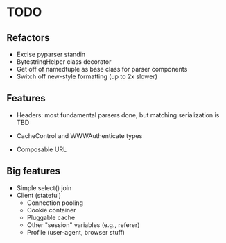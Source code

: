 # TODO

## Refactors

- Excise pyparser standin
- BytestringHelper class decorator
- Get off of namedtuple as base class for parser components
- Switch off new-style formatting (up to 2x slower)

## Features

- Headers: most fundamental parsers done, but matching serialization is TBD
- CacheControl and WWWAuthenticate types

- Composable URL


## Big features

- Simple select() join
- Client (stateful)
  - Connection pooling
  - Cookie container
  - Pluggable cache
  - Other "session" variables (e.g., referer)
  - Profile (user-agent, browser stuff)

